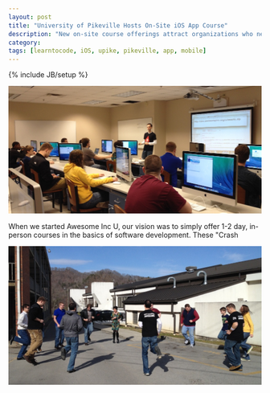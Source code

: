 ```yaml
---
layout: post
title: "University of Pikeville Hosts On-Site iOS App Course"
description: "New on-site course offerings attract organizations who need local training on customizable topics"
category: 
tags: [learntocode, iOS, upike, pikeville, app, mobile]
---
```

{% include JB/setup %}



![Attendees learning iOS at UPike](/images/pikeville-ios-classroom.jpg)

When we started Awesome Inc U, our vision was to simply offer 1-2 day, in-person courses in the basics of software development. These "Crash 

![Enjoying the beautiful mountain air and giving our programming fingers a rest](/images/pikeville-ios-outside.jpg)